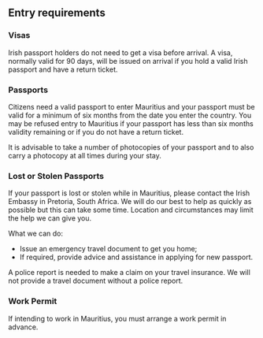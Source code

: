 ## Entry requirements

### Visas

Irish passport holders do not need to get a visa before arrival. A visa, normally valid for 90 days, will be issued on arrival if you hold a valid Irish passport and have a return ticket.

### **Passports**

Citizens need a valid passport to enter Mauritius and your passport must be valid for a minimum of six months from the date you enter the country. You may be refused entry to Mauritius if your passport has less than six months validity remaining or if you do not have a return ticket.

It is advisable to take a number of photocopies of your passport and to also carry a photocopy at all times during your stay.

### **Lost or Stolen Passports**

If your passport is lost or stolen while in Mauritius, please contact the Irish Embassy in Pretoria, South Africa. We will do our best to help as quickly as possible but this can take some time. Location and circumstances may limit the help we can give you.

What we can do:

* Issue an emergency travel document to get you home;
* If required, provide advice and assistance in applying for new passport.

A police report is needed to make a claim on your travel insurance. We will not provide a travel document without a police report.

### **Work Permit**

If intending to work in Mauritius, you must arrange a work permit in advance.